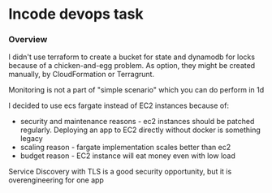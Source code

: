# Incode devops task
### Overview
I didn't use terraform to create a bucket for state and dynamodb for locks because of a chicken-and-egg problem. As option, they might be created manually, by CloudFormation or Terragrunt.

Monitoring is not a part of "simple scenario" which you can do perform in 1d

I decided to use ecs fargate instead of EC2 instances because of:
* security and maintenance reasons - ec2 instances should be patched regularly. Deploying an app to EC2 directly without docker is something legacy 
* scaling reason - fargate implementation scales better than ec2
* budget reason - EC2 instance will eat money even with low load

Service Discovery with TLS is a good security opportunity, but it is overengineering for one app
